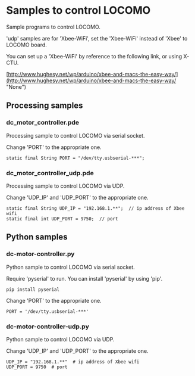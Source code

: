 # Samples to control LOCOMO

Sample programs to control LOCOMO.

'udp' samples are for 'Xbee\-WiFi', set the 'Xbee\-WiFi' instead of 'Xbee' to LOCOMO board.

You can set up a 'Xbee\-WiFi' by reference to the following link, or using X\-CTU.

[http://www.hughesy.net/wp/arduino/xbee-and-macs-the-easy-way/](http://www.hughesy.net/wp/arduino/xbee-and-macs-the-easy-way/ "None")

## Processing samples

### dc_motor_controller.pde

Processing sample to control LOCOMO via serial socket.

Change 'PORT' to the appropriate one.

	static final String PORT = "/dev/tty.usbserial-***";
### dc_motor_controller_udp.pde

Processing sample to control LOCOMO via UDP.

Change 'UDP\_IP' and 'UDP\_PORT' to the appropriate one.

	static final String UDP_IP = "192.168.1.**";  // ip address of Xbee wifi
	static final int UDP_PORT = 9750;  // port
## Python samples

### dc-motor-controller.py

Python sample to control LOCOMO via serial socket.

Require 'pyserial' to run. You can install 'pyserial' by using 'pip'.

	pip install pyserial
Change 'PORT' to the appropriate one.

	PORT = '/dev/tty.usbserial-***'
### dc-motor-controller-udp.py

Python sample to control LOCOMO via UDP.

Change 'UDP\_IP' and 'UDP\_PORT' to the appropriate one.

	UDP_IP = "192.168.1.**"  # ip address of Xbee wifi
	UDP_PORT = 9750  # port
